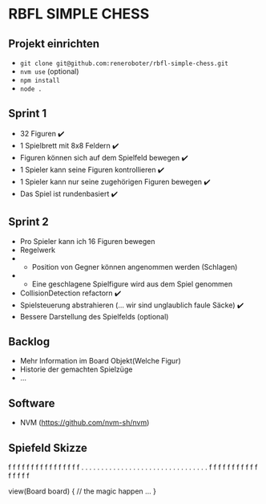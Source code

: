 # RBFL SIMPLE CHESS

## Projekt einrichten
* `git clone git@github.com:reneroboter/rbfl-simple-chess.git`
* `nvm use` (optional)
* `npm install`
* `node .`

## Sprint 1
* 32 Figuren ✔️
* 1 Spielbrett mit 8x8 Feldern ✔️
* Figuren können sich auf dem Spielfeld bewegen ✔️
* 1 Spieler kann seine Figuren kontrollieren ✔️
* 1 Spieler kann nur seine zugehörigen Figuren bewegen ✔️
* Das Spiel ist rundenbasiert ✔️

## Sprint 2
* Pro Spieler kann ich 16 Figuren bewegen
* Regelwerk
* * Position von Gegner können angenommen werden (Schlagen)
* * Eine geschlagene Spielfigure wird aus dem Spiel genommen
* CollisionDetection refactorn  ✔️
* Spielsteuerung abstrahieren (... wir sind unglaublich faule Säcke) ✔️
* Bessere Darstellung des Spielfelds (optional)

## Backlog
* Mehr Information im Board Objekt(Welche Figur)
* Historie der gemachten Spielzüge
* ...

## Software
* NVM (https://github.com/nvm-sh/nvm)

## Spiefeld Skizze

f  f  f  f  f  f  f  f
f  f  f  f  f  f  f  f
.  .  .  .  .  .  .  .
.  .  .  .  .  .  .  .
.  .  .  .  .  .  .  .
.  .  .  .  .  .  .  .
f  f  f  f  f  f  f  f
f  f  f  f  f  f  f  f


view(Board board) {
    // the magic happen ... 
}
